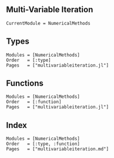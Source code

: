 ## Multi-Variable Iteration

```@meta
CurrentModule = NumericalMethods
```

## Types
```@autodocs
Modules = [NumericalMethods]
Order   = [:type]
Pages   = ["multivariableiteration.jl"]
```

## Functions
```@autodocs
Modules = [NumericalMethods]
Order   = [:function]
Pages   = ["multivariableiteration.jl"]
```

## Index
```@index
Modules = [NumericalMethods]
Order   = [:type, :function]
Pages   = ["multivariableiteration.md"]
```
